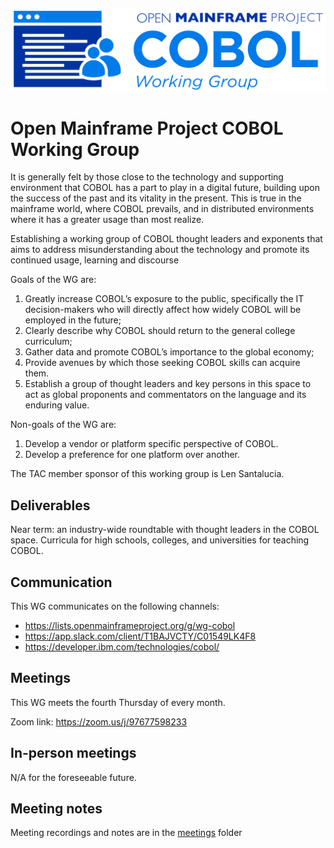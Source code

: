 ![](https://github.com/openmainframeproject/artwork/raw/master/working-groups/cobol-wg/cobol-wg-color.svg)

# Open Mainframe Project COBOL Working Group

It is generally felt by those close to the technology and supporting environment that COBOL has a part to play in a digital future, building upon the success of the past and its vitality in the present. This is true in the mainframe world, where COBOL prevails, and in distributed environments where it has a greater usage than most realize. 

Establishing a working group of COBOL thought leaders and exponents that aims to address misunderstanding about the technology and promote its continued usage, learning and discourse

Goals of the WG are:

1. Greatly increase COBOL’s exposure to the public, specifically the IT decision-makers who will directly affect how widely COBOL will be employed in the future; 
2. Clearly describe why COBOL should return to the general college curriculum;
3. Gather data and promote COBOL’s importance to the global economy;
4. Provide avenues by which those seeking COBOL skills can acquire them.
5. Establish a group of thought leaders and key persons in this space to act as global proponents and commentators on the language and its enduring value.

Non-goals of the WG are:

1. Develop a vendor or platform specific perspective of COBOL.
2.  Develop a preference for one platform over another.

The TAC member sponsor of this working group is Len Santalucia.

## Deliverables

Near term: an industry-wide roundtable with thought leaders in the COBOL space.
Curricula for high schools, colleges, and universities for teaching COBOL.

## Communication
This WG communicates on the following channels:
- https://lists.openmainframeproject.org/g/wg-cobol
- https://app.slack.com/client/T1BAJVCTY/C01549LK4F8
- https://developer.ibm.com/technologies/cobol/

## Meetings
This WG meets the fourth Thursday of every month. 

Zoom link: https://zoom.us/j/97677598233 

## In-person meetings

N/A for the foreseeable future.

## Meeting notes

Meeting recordings and notes are in the [meetings](meetings) folder
 

